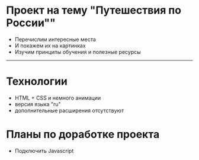 # Проект на тему "Путешествия по России""
- Перечислим интересные места
- И покажем их на картинках
- Изучим принципы обучения и полезные ресурсы

____________________________
# Технологии
- HTML + CSS и немного анимации
- версия языка "ru"
- дополнительные расширения отсутствуют

# Планы по доработке проекта
- Подключить Javascript
